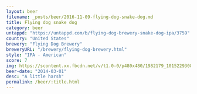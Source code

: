```yaml
---
layout: beer
filename: _posts/beer/2016-11-09-flying-dog-snake-dog.md
title: Flying dog snake dog
category: beer
untappd: "https://untappd.com/b/flying-dog-brewery-snake-dog-ipa/3759"
country: "United States"
brewery: "Flying Dog Brewery"
breweryURL: "/brewery/flying-dog-brewery.html"
style: "IPA - American"
score: 7
img: https://scontent.xx.fbcdn.net/v/t1.0-0/p480x480/1982179_10152293086923745_434038155_n.jpg?_nc_cat=100&oh=49d68283507b53aa5a6b243fd81c7d5d&oe=5C4A1F95
beer-date: "2014-03-01"
desc: "A little harsh"
permalink: /beer/:title.html
---
```

